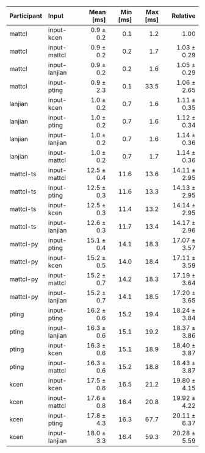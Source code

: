 | Participant | Input | Mean [ms] | Min [ms] | Max [ms] | Relative |
|:---|:---|---:|---:|---:|---:|
| mattcl | input-kcen | 0.9 ± 0.2 | 0.1 | 1.2 | 1.00 |
| mattcl | input-mattcl | 0.9 ± 0.2 | 0.2 | 1.7 | 1.03 ± 0.29 |
| mattcl | input-lanjian | 0.9 ± 0.2 | 0.2 | 1.6 | 1.05 ± 0.29 |
| mattcl | input-pting | 0.9 ± 2.3 | 0.1 | 33.5 | 1.06 ± 2.65 |
| lanjian | input-kcen | 1.0 ± 0.2 | 0.7 | 1.6 | 1.11 ± 0.35 |
| lanjian | input-pting | 1.0 ± 0.2 | 0.7 | 1.6 | 1.12 ± 0.34 |
| lanjian | input-lanjian | 1.0 ± 0.2 | 0.7 | 1.6 | 1.14 ± 0.36 |
| lanjian | input-mattcl | 1.0 ± 0.2 | 0.7 | 1.7 | 1.14 ± 0.36 |
| mattcl-ts | input-mattcl | 12.5 ± 0.4 | 11.6 | 13.6 | 14.11 ± 2.95 |
| mattcl-ts | input-pting | 12.5 ± 0.3 | 11.6 | 13.3 | 14.13 ± 2.95 |
| mattcl-ts | input-kcen | 12.5 ± 0.3 | 11.4 | 13.2 | 14.14 ± 2.95 |
| mattcl-ts | input-lanjian | 12.6 ± 0.3 | 11.7 | 13.4 | 14.17 ± 2.96 |
| mattcl-py | input-pting | 15.1 ± 0.4 | 14.1 | 18.3 | 17.07 ± 3.57 |
| mattcl-py | input-kcen | 15.2 ± 0.5 | 14.0 | 18.4 | 17.11 ± 3.59 |
| mattcl-py | input-mattcl | 15.2 ± 0.7 | 14.2 | 18.3 | 17.19 ± 3.64 |
| mattcl-py | input-lanjian | 15.2 ± 0.7 | 14.1 | 18.5 | 17.20 ± 3.65 |
| pting | input-pting | 16.2 ± 0.6 | 15.2 | 19.4 | 18.24 ± 3.84 |
| pting | input-lanjian | 16.3 ± 0.6 | 15.1 | 19.2 | 18.37 ± 3.86 |
| pting | input-kcen | 16.3 ± 0.6 | 15.1 | 18.9 | 18.40 ± 3.87 |
| pting | input-mattcl | 16.3 ± 0.6 | 15.2 | 18.8 | 18.43 ± 3.87 |
| kcen | input-kcen | 17.5 ± 0.6 | 16.5 | 21.2 | 19.80 ± 4.15 |
| kcen | input-mattcl | 17.6 ± 0.8 | 16.4 | 20.8 | 19.92 ± 4.22 |
| kcen | input-pting | 17.8 ± 4.3 | 16.3 | 67.7 | 20.11 ± 6.37 |
| kcen | input-lanjian | 18.0 ± 3.3 | 16.4 | 59.3 | 20.28 ± 5.59 |
